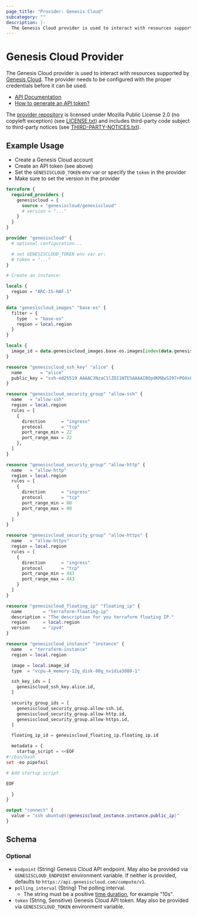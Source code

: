 ```yaml
---
page_title: "Provider: Genesis Cloud"
subcategory: ""
description: |-
  The Genesis Cloud provider is used to interact with resources supported by Genesis Cloud https://www.genesiscloud.com/. The provider needs to be configured with the proper credentials before it can be used.
---
```


# Genesis Cloud Provider

The Genesis Cloud provider is used to interact with resources supported by [Genesis Cloud](https://www.genesiscloud.com/). The provider needs to be configured with the proper credentials before it can be used.

- [API Documentation](https://developers.genesiscloud.com/)
- [How to generate an API token?](https://support.genesiscloud.com/support/solutions/articles/47001126146-how-to-generate-an-api-token-)

The [provider repository](https://github.com/genesiscloud/terraform-provider-genesiscloud) is licensed under Mozilla Public License 2.0 (no copyleft exception) (see [LICENSE.txt](https://github.com/genesiscloud/terraform-provider-genesiscloud/blob/main/LICENSE.txt)) and includes third-party code subject to third-party notices (see [THIRD-PARTY-NOTICES.txt](https://github.com/genesiscloud/terraform-provider-genesiscloud/blob/main/THIRD-PARTY-NOTICES.txt)).

## Example Usage

- Create a Genesis Cloud account
- Create an API token (see above)
- Set the `GENESISCLOUD_TOKEN` env var or specify the `token` in the provider
- Make sure to set the version in the provider

```terraform
terraform {
  required_providers {
    genesiscloud = {
      source = "genesiscloud/genesiscloud"
      # version = "..."
    }
  }
}

provider "genesiscloud" {
  # optional configuration...

  # set GENESISCLOUD_TOKEN env var or:
  # token = "..."
}

# Create an instance:

locals {
  region = "ARC-IS-HAF-1"
}

data "genesiscloud_images" "base-os" {
  filter = {
    type   = "base-os"
    region = local.region
  }
}

locals {
  image_id = data.genesiscloud_images.base-os.images[index(data.genesiscloud_images.base-os.images.*.name, "Ubuntu 20.04")].id
}

resource "genesiscloud_ssh_key" "alice" {
  name       = "alice"
  public_key = "ssh-ed25519 AAAAC3NzaC1lZDI1NTE5AAAAIBOpdKM8wSI07+PO4xLDL7zW/kNWGbdFXeHyBU1TRlBn alice@example.com"
}

resource "genesiscloud_security_group" "allow-ssh" {
  name   = "allow-ssh"
  region = local.region
  rules = [
    {
      direction      = "ingress"
      protocol       = "tcp"
      port_range_min = 22
      port_range_max = 22
    },
  ]
}

resource "genesiscloud_security_group" "allow-http" {
  name   = "allow-http"
  region = local.region
  rules = [
    {
      direction      = "ingress"
      protocol       = "tcp"
      port_range_min = 80
      port_range_max = 80
    }
  ]
}

resource "genesiscloud_security_group" "allow-https" {
  name   = "allow-https"
  region = local.region
  rules = [
    {
      direction      = "ingress"
      protocol       = "tcp"
      port_range_min = 443
      port_range_max = 443
    }
  ]
}

resource "genesiscloud_floating_ip" "floating_ip" {
  name        = "terraform-floating-ip"
  description = "The description for you terraform floating IP."
  region      = local.region
  version     = "ipv4"
}

resource "genesiscloud_instance" "instance" {
  name   = "terraform-instance"
  region = local.region

  image = local.image_id
  type  = "vcpu-4_memory-12g_disk-80g_nvidia3080-1"

  ssh_key_ids = [
    genesiscloud_ssh_key.alice.id,
  ]

  security_group_ids = [
    genesiscloud_security_group.allow-ssh.id,
    genesiscloud_security_group.allow-http.id,
    genesiscloud_security_group.allow-https.id,
  ]

  floating_ip_id = genesiscloud_floating_ip.floating_ip.id

  metadata = {
    startup_script = <<EOF
#!/bin/bash
set -eo pipefail

# Add startup script

EOF

  }
}

output "connect" {
  value = "ssh ubuntu@${genesiscloud_instance.instance.public_ip}"
}
```

<!-- schema generated by tfplugindocs -->
## Schema

### Optional

- `endpoint` (String) Genesis Cloud API endpoint. May also be provided via `GENESISCLOUD_ENDPOINT` environment variable. If neither is provided, defaults to `https://api.genesiscloud.com/compute/v1`.
- `polling_interval` (String) The polling interval.
  - The string must be a positive [time duration](https://pkg.go.dev/time#ParseDuration), for example "10s".
- `token` (String, Sensitive) Genesis Cloud API token. May also be provided via `GENESISCLOUD_TOKEN` environment variable.
